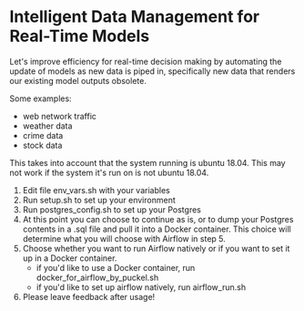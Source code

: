 # Intelligent Data Management for Real-Time Models

Let's improve efficiency for real-time decision making by automating
the update of models as new data is piped in, specifically new data that
renders our existing model outputs obsolete.

Some examples:
- web network traffic
- weather data
- crime data
- stock data

This takes into account that the system running is ubuntu 18.04. This may not work
if the system it's run on is not ubuntu 18.04.

1. Edit file env_vars.sh with your variables
2. Run setup.sh to set up your environment
3. Run postgres_config.sh to set up your Postgres
4. At this point you can choose to continue as is, or to dump your Postgres contents in a .sql file and pull it into a Docker container. This choice will determine what you will choose with Airflow in step 5.
5. Choose whether you want to run Airflow natively or if you want to
set it up in a Docker container.
    - if you'd like to use a Docker container, run docker_for_airflow_by_puckel.sh
    - if you'd like to set up airflow natively, run airflow_run.sh
6. Please leave feedback after usage!
